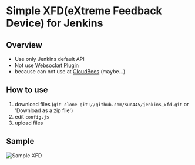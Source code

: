 # Simple XFD(eXtreme Feedback Device) for Jenkins
## Overview
* Use only Jenkins default API
 * Not use [Websocket Plugin](https://wiki.jenkins-ci.org/display/JENKINS/Websocket+Plugin)
 * because can not use at [CloudBees](http://www.cloudbees.com/) (maybe...)

## How to use
1. download files (`git clone git://github.com/sue445/jenkins_xfd.git` or 'Download as a zip file')
2. edit `config.js`
3. upload files

## Sample
![Sample XFD](http://sue445.github.com/jenkins_xfd/sample.png)
